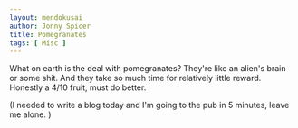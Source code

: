 ```yaml
---
layout: mendokusai
author: Jonny Spicer
title: Pomegranates
tags: [ Misc ]
---
```

What on earth is the deal with pomegranates? They're like
an alien's brain or some shit. And they take so much time
for relatively little reward. Honestly a 4/10 fruit, must do better.


(I needed to write a blog today and I'm going to the pub in 5 minutes, leave me alone.
)